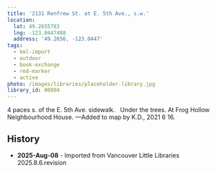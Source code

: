 ```yaml
---
title: '2131 Renfrew St. at E. 5th Ave., s.w.'
location:
  lat: 49.2655783
  lng: -123.0447488
  address: '49.2656, -123.0447'
tags:
  - kml-import
  - outdoor
  - book-exchange
  - red-marker
  - active
photo: /images/libraries/placeholder-library.jpg
library_id: 00084
---
```

4 paces s. of the E. 5th Ave. sidewalk.  
Under the trees.
At Frog Hollow Neighbourhood House.
—Added to map by K.D., 2021 6 16.

## History
- **2025-Aug-08** - Imported from Vancouver Little Libraries 2025.8.6.revision
